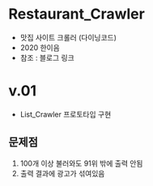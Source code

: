 # Restaurant_Crawler
- 맛집 사이트 크롤러 (다이닝코드)
- 2020 한이음
- 참조 : 블로그 링크


# v.01
- List_Crawler 프로토타입 구현

## 문제점
1. 100개 이상 불러와도 91위 밖에 출력 안됨
2. 출력 결과에 광고가 섞여있음
